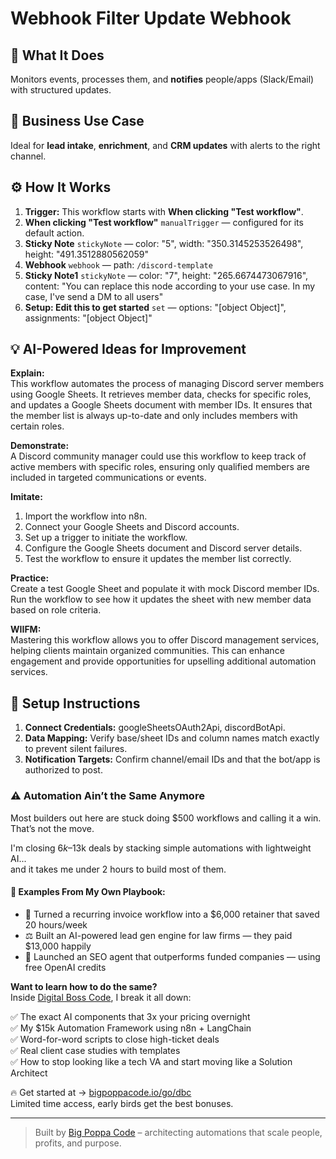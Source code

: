 # Webhook Filter Update Webhook
## 🚀 What It Does
Monitors events, processes them, and **notifies** people/apps (Slack/Email) with structured updates.

## 💼 Business Use Case
Ideal for **lead intake**, **enrichment**, and **CRM updates** with alerts to the right channel.

## ⚙️ How It Works
1. **Trigger:** This workflow starts with **When clicking "Test workflow"**.
2. **When clicking "Test workflow"** `manualTrigger` — configured for its default action.
3. **Sticky Note** `stickyNote` — color: "5", width: "350.3145253526498", height: "491.3512880562059"
4. **Webhook** `webhook` — path: `/discord-template`
5. **Sticky Note1** `stickyNote` — color: "7", height: "265.6674473067916", content: "You can replace this node according to your use case. In my case, I've send a DM to all users"
6. **Setup: Edit this to get started** `set` — options: "[object Object]", assignments: "[object Object]"

## 💡 AI-Powered Ideas for Improvement
**Explain:**  
This workflow automates the process of managing Discord server members using Google Sheets. It retrieves member data, checks for specific roles, and updates a Google Sheets document with member IDs. It ensures that the member list is always up-to-date and only includes members with certain roles.

**Demonstrate:**  
A Discord community manager could use this workflow to keep track of active members with specific roles, ensuring only qualified members are included in targeted communications or events.

**Imitate:**  
1. Import the workflow into n8n.
2. Connect your Google Sheets and Discord accounts.
3. Set up a trigger to initiate the workflow.
4. Configure the Google Sheets document and Discord server details.
5. Test the workflow to ensure it updates the member list correctly.

**Practice:**  
Create a test Google Sheet and populate it with mock Discord member IDs. Run the workflow to see how it updates the sheet with new member data based on role criteria.

**WIIFM:**  
Mastering this workflow allows you to offer Discord management services, helping clients maintain organized communities. This can enhance engagement and provide opportunities for upselling additional automation services.

## 🔧 Setup Instructions
1. **Connect Credentials:** googleSheetsOAuth2Api, discordBotApi.
2. **Data Mapping:** Verify base/sheet IDs and column names match exactly to prevent silent failures.
3. **Notification Targets:** Confirm channel/email IDs and that the bot/app is authorized to post.

### ⚠️ Automation Ain’t the Same Anymore

Most builders out here are stuck doing $500 workflows and calling it a win.  
That’s not the move.  

I'm closing $6k–$13k deals by stacking simple automations with lightweight AI...  
and it takes me under 2 hours to build most of them.

#### 🧠 Examples From My Own Playbook:
- 🔁 Turned a recurring invoice workflow into a $6,000 retainer that saved 20 hours/week  
- ⚖️ Built an AI-powered lead gen engine for law firms — they paid $13,000 happily  
- 🚀 Launched an SEO agent that outperforms funded companies — using free OpenAI credits  

**Want to learn how to do the same?**  
Inside [Digital Boss Code](https://bigpoppacode.io/go/dbc), I break it all down:

✅ The exact AI components that 3x your pricing overnight  
✅ My $15k Automation Framework using n8n + LangChain  
✅ Word-for-word scripts to close high-ticket deals  
✅ Real client case studies with templates  
✅ How to stop looking like a tech VA and start moving like a Solution Architect  

🔥 Get started at → [bigpoppacode.io/go/dbc](https://bigpoppacode.io/go/dbc)  
Limited time access, early birds get the best bonuses.

---
> Built by [Big Poppa Code](https://bigpoppacode.io) – architecting automations that scale people, profits, and purpose.
